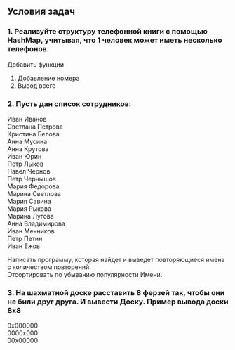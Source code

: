 ## Условия задач
### 1. Реализуйте структуру телефонной книги с помощью HashMap, учитывая, что 1 человек может иметь несколько телефонов.
Добавить функции 
1. Добавление номера
2. Вывод всего
### 2. Пусть дан список сотрудников:
Иван Иванов  
Светлана Петрова  
Кристина Белова  
Анна Мусина  
Анна Крутова  
Иван Юрин  
Петр Лыков  
Павел Чернов  
Петр Чернышов  
Мария Федорова  
Марина Светлова  
Мария Савина  
Мария Рыкова  
Марина Лугова  
Анна Владимирова  
Иван Мечников  
Петр Петин  
Иван Ежов  

Написать программу, которая найдет и выведет повторяющиеся имена с количеством повторений.  
Отсортировать по убыванию популярности Имени.  
### 3. На шахматной доске расставить 8 ферзей так, чтобы они не били друг друга. И вывести Доску. Пример вывода доски 8x8
0x000000  
0000x000  
00x00000  